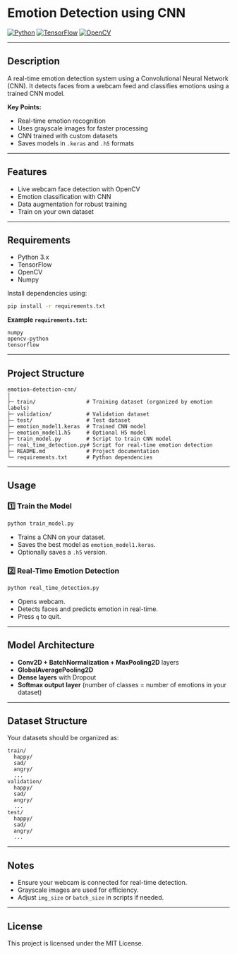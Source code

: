 # Emotion Detection using CNN

[![Python](https://img.shields.io/badge/python-3.x-blue)](https://www.python.org/)
[![TensorFlow](https://img.shields.io/badge/tensorflow-2.x-orange)](https://www.tensorflow.org/)
[![OpenCV](https://img.shields.io/badge/opencv-4.x-green)](https://opencv.org/)

---

## Description

A real-time emotion detection system using a Convolutional Neural Network (CNN).
It detects faces from a webcam feed and classifies emotions using a trained CNN model.

**Key Points:**

* Real-time emotion recognition
* Uses grayscale images for faster processing
* CNN trained with custom datasets
* Saves models in `.keras` and `.h5` formats

---

## Features

* Live webcam face detection with OpenCV
* Emotion classification with CNN
* Data augmentation for robust training
* Train on your own dataset

---

## Requirements

* Python 3.x
* TensorFlow
* OpenCV
* Numpy

Install dependencies using:

```bash
pip install -r requirements.txt
```

**Example `requirements.txt`:**

```
numpy
opencv-python
tensorflow
```

---

## Project Structure

```
emotion-detection-cnn/
│
├─ train/                # Training dataset (organized by emotion labels)
├─ validation/           # Validation dataset
├─ test/                 # Test dataset
├─ emotion_model1.keras  # Trained CNN model
├─ emotion_model1.h5     # Optional H5 model
├─ train_model.py        # Script to train CNN model
├─ real_time_detection.py# Script for real-time emotion detection
├─ README.md             # Project documentation
└─ requirements.txt      # Python dependencies
```

---

## Usage

### 1️⃣ Train the Model

```bash
python train_model.py
```

* Trains a CNN on your dataset.
* Saves the best model as `emotion_model1.keras`.
* Optionally saves a `.h5` version.

### 2️⃣ Real-Time Emotion Detection

```bash
python real_time_detection.py
```

* Opens webcam.
* Detects faces and predicts emotion in real-time.
* Press `q` to quit.

---

## Model Architecture

* **Conv2D + BatchNormalization + MaxPooling2D** layers
* **GlobalAveragePooling2D**
* **Dense layers** with Dropout
* **Softmax output layer** (number of classes = number of emotions in your dataset)

---

## Dataset Structure

Your datasets should be organized as:

```
train/
  happy/
  sad/
  angry/
  ...
validation/
  happy/
  sad/
  angry/
  ...
test/
  happy/
  sad/
  angry/
  ...
```

---

## Notes

* Ensure your webcam is connected for real-time detection.
* Grayscale images are used for efficiency.
* Adjust `img_size` or `batch_size` in scripts if needed.

---

## License

This project is licensed under the MIT License.
